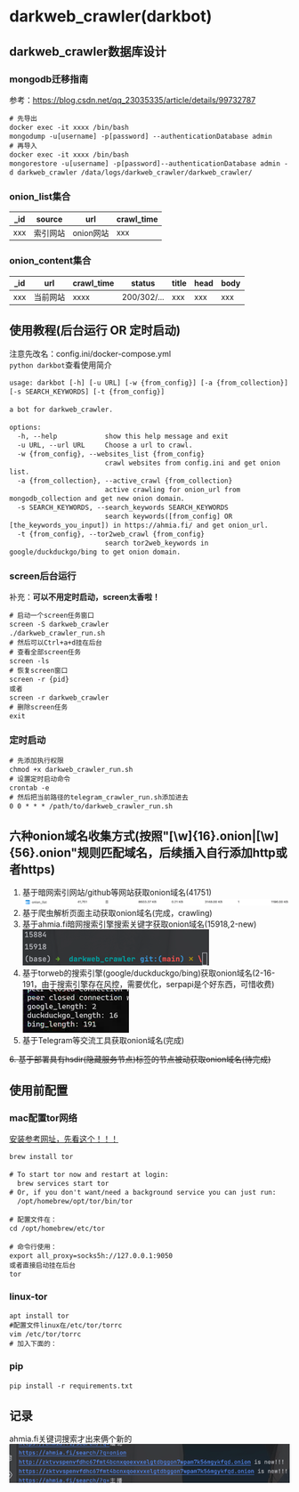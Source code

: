 # darkweb_crawler(darkbot)
## darkweb_crawler数据库设计
### mongodb迁移指南
参考：https://blog.csdn.net/qq_23035335/article/details/99732787
```shell
# 先导出
docker exec -it xxxx /bin/bash
mongodump -u[username] -p[password] --authenticationDatabase admin 
# 再导入
docker exec -it xxxx /bin/bash
mongorestore -u[username] -p[password]--authenticationDatabase admin -d darkweb_crawler /data/logs/darkweb_crawler/darkweb_crawler/
```
### onion_list集合
| _id | source | url     | crawl_time |
|-----|--------|---------|------------|
| xxx | 索引网站   | onion网站 | xxx        |

### onion_content集合

| _id | url  | crawl_time | status      | title | head | body |
|-----|------|------------|-------------|-------|------|------|
| xxx | 当前网站 | xxxx       | 200/302/... | xxx   | xxx  | xxx  |


## 使用教程(后台运行 OR 定时启动)
注意先改名：config.ini/docker-compose.yml  
`python darkbot`查看使用简介
```shell
usage: darkbot [-h] [-u URL] [-w {from_config}] [-a {from_collection}] [-s SEARCH_KEYWORDS] [-t {from_config}]

a bot for darkweb_crawler.

options:
  -h, --help            show this help message and exit
  -u URL, --url URL     Choose a url to crawl.
  -w {from_config}, --websites_list {from_config}
                        crawl websites from config.ini and get onion list.
  -a {from_collection}, --active_crawl {from_collection}
                        active crawling for onion_url from mongodb_collection and get new onion domain.
  -s SEARCH_KEYWORDS, --search_keywords SEARCH_KEYWORDS
                        search keywords([from_config] OR [the_keywords_you_input]) in https://ahmia.fi/ and get onion_url.
  -t {from_config}, --tor2web_crawl {from_config}
                        search tor2web_keywords in google/duckduckgo/bing to get onion domain.
```
### screen后台运行
补充：**可以不用定时启动，screen太香啦！**
```shell
# 启动一个screen任务窗口
screen -S darkweb_crawler
./darkweb_crawler_run.sh
# 然后可以Ctrl+a+d挂在后台
# 查看全部screen任务
screen -ls
# 恢复screen窗口
screen -r {pid}
或者
screen -r darkweb_crawler
# 删除screen任务
exit
```
### 定时启动
```shell
# 先添加执行权限
chmod +x darkweb_crawler_run.sh
# 设置定时启动命令
crontab -e
# 然后把当前路径的telegram_crawler_run.sh添加进去
0 0 * * * /path/to/darkweb_crawler_run.sh
```

## 六种onion域名收集方式(按照"[\w]{16}.onion|[\w]{56}.onion"规则匹配域名，后续插入自行添加http或者https)
1. 基于暗网索引网站/github等网站获取onion域名(41751)  
![img.png](img/img.png)
2. 基于爬虫解析页面主动获取onion域名(完成，crawling)
3. 基于ahmia.fi暗网搜索引擎搜索关键字获取onion域名(15918,2-new)  
![img_2.png](img/img_2.png)
4. 基于torweb的搜索引擎(google/duckduckgo/bing)获取onion域名(2-16-191，由于搜索引擎存在风控，需要优化，serpapi是个好东西，可惜收费)  
![img_3.png](img/img_3.png)
5. 基于Telegram等交流工具获取onion域名(完成)  

~~6. 基于部署具有hsdir(隐藏服务节点)标签的节点被动获取onion域名(待完成)~~

## 使用前配置
### mac配置tor网络
[安装参考网址，先看这个！！！](https://hanblog.fun/2021/04/07/2021-4-7-tor-simple-configer/)
```shell
brew install tor

# To start tor now and restart at login:
  brew services start tor
# Or, if you don't want/need a background service you can just run:
  /opt/homebrew/opt/tor/bin/tor

# 配置文件在：
cd /opt/homebrew/etc/tor

# 命令行使用：
export all_proxy=socks5h://127.0.0.1:9050
或者直接启动挂在后台
tor
```
### linux-tor
```shell
apt install tor
#配置文件linux在/etc/tor/torrc
vim /etc/tor/torrc
# 加入下面的：
```

### pip
`pip install -r requirements.txt`
## 记录
ahmia.fi关键词搜索才出来俩个新的
![img_1.png](img/img_1.png)
